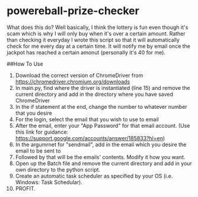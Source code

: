 # powereball-prize-checker

What does this do? Well basically, I think the lottery is fun even though it's scam which is why I will only buy when it's over a certain amount. Rather than checking it everyday I wrote this script so that it will automatically check for me every day at a certain time. It will notify me by email once the jackpot has reached a certain amonut (personally it's 40 for me).

##How To Use

1. Download the correct version of ChromeDriver from https://chromedriver.chromium.org/downloads
2. In main.py, find where the driver is instantiated (line 15) and remove the current directory and add in the directory where you have saved ChromeDriver
3. In the if statement at the end, change the number to whatever number that you desire
4. For the login, select the email that you wish to use to email
5. After the email, enter your "App Password" for that email account. (Use this link for guidance: https://support.google.com/accounts/answer/185833?hl=en)
6. In the argumrnet for "sendmail", add in the email which you desire the email to be sent to
7. Followed by that will be the emails' contents. Modify it how you want.
8. Open up the Batch file and remove the current directory and add in your own directory to the python script.
9. Create an automatic task scheduler as specified by your OS (i.e. Windows: Task Schedular).
10. PROFIT.
